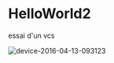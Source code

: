 # HelloWorld2
essai d'un vcs

![device-2016-04-13-093123](https://cloud.githubusercontent.com/assets/11840041/14485962/be8efbfa-015a-11e6-8edc-23a91776a533.png)
